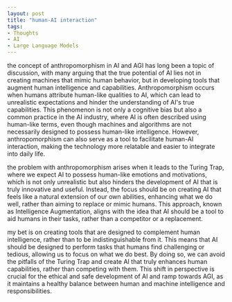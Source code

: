 ```yaml
---
layout: post
title: "human-AI interaction"
tags:
- Thoughts
- AI
- Large Language Models
---
```


the concept of anthropomorphism in AI and AGI has long been a topic of discussion, with many arguing that the true potential of AI lies not in creating machines that mimic human behavior, but in developing tools that augment human intelligence and capabilities. Anthropomorphism occurs when humans attribute human-like qualities to AI, which can lead to unrealistic expectations and hinder the understanding of AI's true capabilities. This phenomenon is not only a cognitive bias but also a common practice in the AI industry, where AI is often described using human-like terms, even though machines and algorithms are not necessarily designed to possess human-like intelligence. However, anthropomorphism can also serve as a tool to facilitate human-AI interaction, making the technology more relatable and easier to integrate into daily life.

the problem with anthropomorphism arises when it leads to the Turing Trap, where we expect AI to possess human-like emotions and motivations, which is not only unrealistic but also hinders the development of AI that is truly innovative and useful. Instead, the focus should be on creating AI that feels like a natural extension of our own abilities, enhancing what we do well, rather than aiming to replace or mimic humans. This approach, known as Intelligence Augmentation, aligns with the idea that AI should be a tool to aid humans in their tasks, rather than a competitor or a replacement.

my bet is on creating tools that are designed to complement human intelligence, rather than to be indistinguishable from it. This means that AI should be designed to perform tasks that humans find challenging or tedious, allowing us to focus on what we do best. By doing so, we can avoid the pitfalls of the Turing Trap and create AI that truly enhances human capabilities, rather than competing with them. This shift in perspective is crucial for the ethical and safe development of AI and ramp towards AGI, as it maintains a healthy balance between human and machine intelligence and responsibilities.
